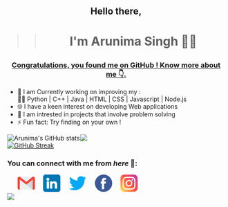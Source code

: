 ## <p align="center">Hello there,</p>
>> # <p align="center">I'm Arunima Singh 🙋‍♀️</p>

### <p align="center"> <u>Congratulations, you found me on GitHub ! Know more about me 👇. </u></p>

 - 👋 I am Currently working on improving my :<br>
  👩‍💻 Python   |  C++   |  Java  |   HTML  |   CSS   |   Javascript  |  Node.js
 - 🌐 I have a keen interest on developing Web applications 
 - 💭 I am intrested in projects that involve problem solving
 - ⚡ Fun fact: Try finding on your own !
 

![Arunima's GitHub stats](https://github-readme-stats.vercel.app/api?username=arunima14&show_icons=true&theme=radical&count_private=true&hide_border=true&title_color=FC6401&icon_color=7F1DA2&bg_color=0D111700)
<img align="right" src="https://github-readme-stats.vercel.app/api/top-langs/?username=arunima14&theme=radical&title_color=F16707&hide_border=true" width="335px" data-canonical->
[![GitHub Streak](http://github-readme-streak-stats.herokuapp.com?user=arunima14&hide_border=true&background=0D111700&border=943BDD00&fire=CB0044&sideNums=FC6401&currStreakLabel=ff96e6e&currStreakNum=E7E7E7FF&sideLabels=EFEFE6&dates=4F5D78&stroke=7F1DA2)](https://git.io/streak-stats)
<br>
<!-- <img align="right" src="https://komarev.com/ghpvc/?username=your-github-arunima14&style=flat-square&color=232323">
<hr> -->


### You can connect with me from _here_ 📧:
&nbsp;&nbsp;&nbsp;&nbsp;&nbsp;
[<img height=40 width=40 align="centre" alt="Mail me" src="gmail.png">](mailto:arunimaforwork@gmail.com) &nbsp;&nbsp;&nbsp;
[<img height=40 width=40 align="centre" alt="Connect on LinkedIn" src="linkedin.png">](https://www.linkedin.com/in/arunima-singh-56a726209/) &nbsp;&nbsp;&nbsp;
[<img height=40 width=40 align="centre" alt="Visit my Twitter Profile" src="twitter.png">](https://twitter.com/Arunima26728410) &nbsp;&nbsp;&nbsp;
[<img height=40 width=40 align="centre" alt="Visit my Facebook Profile" src="facebook.png">](https://www.facebook.com/arunima.singh.98837/) &nbsp;&nbsp;&nbsp;
[<img height=40 width=40 align="centre" alt="Visit my Instagram Profile" src="instagram.png">](https://www.instagram.com/_arunima14_/) &nbsp;&nbsp;&nbsp;
<br>
![](https://raw.githubusercontent.com/halfrost/halfrost/master/icons/header_.png)
